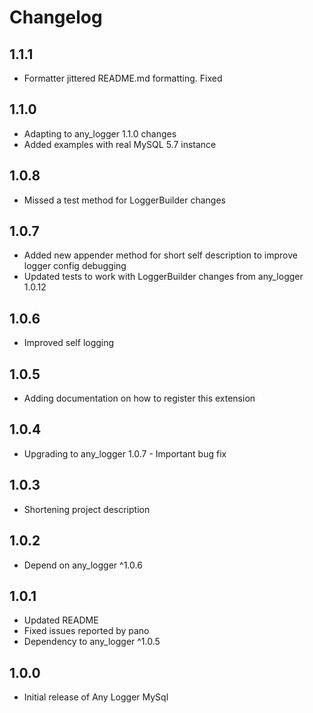 # Changelog

## 1.1.1

* Formatter jittered README.md formatting. Fixed

## 1.1.0

* Adapting to any_logger 1.1.0 changes
* Added examples with real MySQL 5.7 instance

## 1.0.8

* Missed a test method for LoggerBuilder changes

## 1.0.7

* Added new appender method for short self description to improve logger config debugging
* Updated tests to work with LoggerBuilder changes from any_logger 1.0.12

## 1.0.6

* Improved self logging

## 1.0.5

* Adding documentation on how to register this extension
 
## 1.0.4

* Upgrading to any_logger 1.0.7 - Important bug fix

## 1.0.3

* Shortening project description

## 1.0.2

* Depend on any_logger ^1.0.6

## 1.0.1

* Updated README
* Fixed issues reported by pano
* Dependency to any_logger ^1.0.5

## 1.0.0

* Initial release of Any Logger MySql